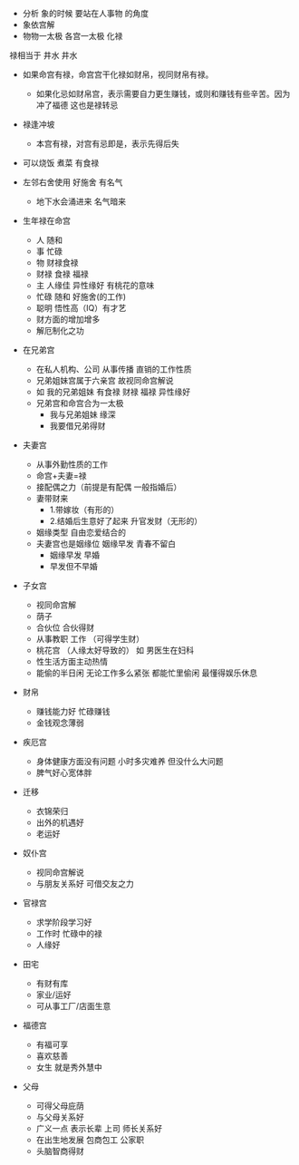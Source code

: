 - 分析 象的时候 要站在人事物 的角度
- 象依宫解
- 物物一太极 各宫一太极
  化禄

禄相当于 井水 井水

- 如果命宫有禄，命宫宫干化禄如财帛，视同财帛有禄。

  - 如果化忌如财帛宫，表示需要自力更生赚钱，或则和赚钱有些辛苦。因为冲了福德 这也是禄转忌

- 禄逢冲坡

  - 本宫有禄，对宫有忌即是，表示先得后失

- 可以烧饭 煮菜 有食禄
- 左邻右舍使用 好施舍 有名气
  - 地下水会涌进来 名气暗来
- 生年禄在命宫
  - 人 随和
  - 事 忙碌
  - 物 财禄食禄
  - 财禄 食禄 福禄
  - 主 人缘佳 异性缘好 有桃花的意味
  - 忙碌 随和 好施舍(的工作)
  - 聪明 悟性高（IQ）有才艺
  - 财方面的增加增多
  - 解厄制化之功
- 在兄弟宫
  - 在私人机构、公司 从事传播 直销的工作性质
  - 兄弟姐妹宫属于六亲宫 故视同命宫解说
  - 如 我的兄弟姐妹 有食禄 财禄 福禄 异性缘好
  - 兄弟宫和命宫合为一太极
    - 我与兄弟姐妹 缘深
    - 我要借兄弟得财
- 夫妻宫
  - 从事外勤性质的工作
  - 命宫+夫妻=禄
  - 接配偶之力（前提是有配偶 一般指婚后）
  - 妻带财来
    - 1.带嫁妆（有形的）
    - 2.结婚后生意好了起来 升官发财（无形的）
  - 姻缘类型 自由恋爱结合的
  - 夫妻宫也是姻缘位 姻缘早发 青春不留白
    - 姻缘早发 早婚
    - 早发但不早婚
- 子女宫
  - 视同命宫解
  - 荫子
  - 合伙位 合伙得财
  - 从事教职 工作 （可得学生财）
  - 桃花宫 （人缘太好导致的） 如 男医生在妇科
  - 性生活方面主动热情
  - 能偷的半日闲 无论工作多么紧张 都能忙里偷闲 最懂得娱乐休息
- 财帛
  - 赚钱能力好 忙碌赚钱
  - 金钱观念薄弱
- 疾厄宫
  - 身体健康方面没有问题 小时多灾难养 但没什么大问题
  - 脾气好心宽体胖
- 迁移
  - 衣锦荣归
  - 出外的机遇好
  - 老运好
- 奴仆宫
  - 视同命宫解说
  - 与朋友关系好 可借交友之力
- 官禄宫
  - 求学阶段学习好
  - 工作时 忙碌中的禄
  - 人缘好
- 田宅
  - 有财有库
  - 家业/运好
  - 可从事工厂/店面生意
- 福德宫
  - 有福可享
  - 喜欢慈善
  - 女生 就是秀外慧中
- 父母
  - 可得父母庇荫
  - 与父母关系好
  - 广义一点 表示长辈 上司 师长关系好
  - 在出生地发展 包商包工 公家职
  - 头脑智商得财

